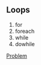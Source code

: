 ## Loops

1. for
2. foreach
3. while
4. dowhile

<a href="https://www.hackerrank.com/challenges/30-loops/problem?isFullScreen=true">Problem</a>
